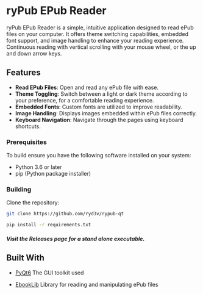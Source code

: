 # ryPub EPub Reader

ryPub EPub Reader is a simple, intuitive application designed to read ePub files on your computer. It offers theme switching capabilities, embedded font support, and image handling to enhance your reading experience. Continuous reading with vertical scrolling with your mouse wheel, or the up and down arrow keys.

## Features

- **Read EPub Files**: Open and read any ePub file with ease.
- **Theme Toggling**: Switch between a light or dark theme according to your preference, for a comfortable reading experience.
- **Embedded Fonts**: Custom fonts are utilized to improve readability.
- **Image Handling**: Displays images embedded within ePub files correctly.
- **Keyboard Navigation**: Navigate through the pages using keyboard shortcuts.

### Prerequisites

To build ensure you have the following software installed on your system:

- Python 3.6 or later
- pip (Python package installer)

### Building

Clone the repository:

```bash
git clone https://github.com/ryd3v/rypub-qt
```

```bash
pip install -r requirements.txt
```

#### _Visit the Releases page for a stand alone executable._

## Built With

- [PyQt6](https://pypi.org/project/PyQt6/) The GUI toolkit used

- [EbookLib](https://pypi.org/project/EbookLib/) Library for reading and manipulating ePub files

